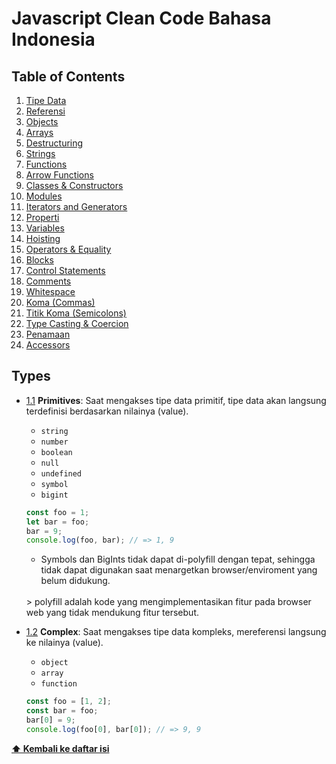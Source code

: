 # Javascript Clean Code Bahasa Indonesia


## Table of Contents

  1. [Tipe Data](#types)
  1. [Referensi](#references)
  1. [Objects](#objects)
  1. [Arrays](#arrays)
  1. [Destructuring](#destructuring)
  1. [Strings](#strings)
  1. [Functions](#functions)
  1. [Arrow Functions](#arrow-functions)
  1. [Classes & Constructors](#classes--constructors)
  1. [Modules](#modules)
  1. [Iterators and Generators](#iterators-and-generators)
  1. [Properti](#properties)
  1. [Variables](#variables)
  1. [Hoisting](#hoisting)
  1. [Operators & Equality](#comparison-operators--equality)
  1. [Blocks](#blocks)
  1. [Control Statements](#control-statements)
  1. [Comments](#comments)
  1. [Whitespace](#whitespace)
  1. [Koma (Commas)](#commas)
  1. [Titik Koma (Semicolons)](#semicolons)
  1. [Type Casting & Coercion](#type-casting--coercion)
  1. [Penamaan](#naming-conventions)
  1. [Accessors](#accessors)
  

  ## Types

  <a name="types--primitives"></a><a name="1.1"></a>
  - [1.1](#types--primitives) **Primitives**: Saat mengakses tipe data primitif, tipe data akan langsung terdefinisi berdasarkan nilainya (value).

    - `string`
    - `number`
    - `boolean`
    - `null`
    - `undefined`
    - `symbol`
    - `bigint`

    ```javascript
    const foo = 1;
    let bar = foo;
    bar = 9;
    console.log(foo, bar); // => 1, 9
    ```

    - Symbols dan BigInts tidak dapat di-polyfill dengan tepat, sehingga tidak dapat digunakan saat menargetkan browser/enviroment yang belum didukung.
    <br />
    > polyfill adalah kode yang mengimplementasikan fitur pada browser web yang tidak mendukung fitur tersebut.

  <a name="types--complex"></a><a name="1.2"></a>
  - [1.2](#types--complex)  **Complex**: Saat mengakses tipe data kompleks, mereferensi langsung ke nilainya (value).

    - `object`
    - `array`
    - `function`

    ```javascript
    const foo = [1, 2];
    const bar = foo;
    bar[0] = 9;
    console.log(foo[0], bar[0]); // => 9, 9
    ```

**[⬆ Kembali ke daftar isi](#table-of-contents)**